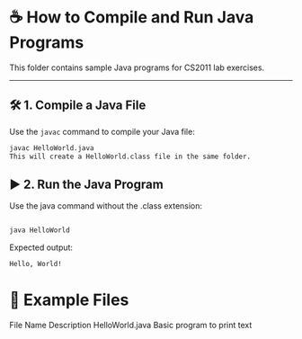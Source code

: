 # ☕ How to Compile and Run Java Programs

This folder contains sample Java programs for CS2011 lab exercises.

---

## 🛠️ 1. Compile a Java File

Use the `javac` command to compile your Java file:

```bash
javac HelloWorld.java
This will create a HelloWorld.class file in the same folder.
```
## ▶️ 2. Run the Java Program
Use the java command without the .class extension:

``` bash

java HelloWorld
```
Expected output:

``` bash 
Hello, World!
```

# 📁 Example Files
File Name	                 Description
HelloWorld.java	          Basic program to print text


